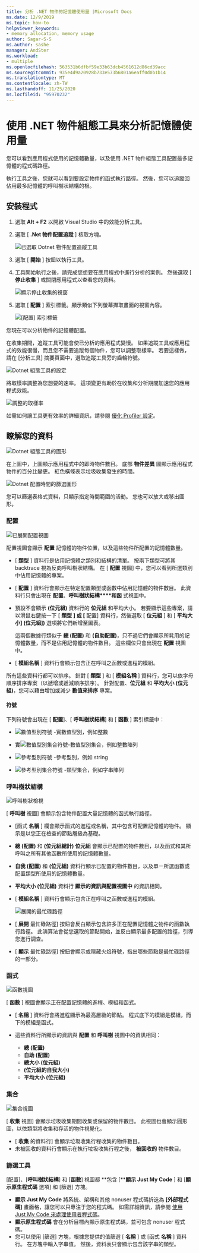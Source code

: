 ```yaml
---
title: 分析 .NET 物件的記憶體使用量 |Microsoft Docs
ms.date: 12/9/2019
ms.topic: how-to
helpviewer_keywords:
- memory allocation, memory usage
author: Sagar-S-S
ms.author: sashe
manager: AndSter
ms.workload:
- multiple
ms.openlocfilehash: 563531b6dfbf59e33b63dcb4561612d86cd39acc
ms.sourcegitcommit: 935e4d9a20928b733e573b6801a6eaff0d0b1b14
ms.translationtype: MT
ms.contentlocale: zh-TW
ms.lasthandoff: 11/25/2020
ms.locfileid: "95970232"
---
```

# <a name="analyze-memory-usage-by-using-the-net-object-allocation-tool"></a>使用 .NET 物件組態工具來分析記憶體使用量

您可以看到應用程式使用的記憶體數量，以及使用 .NET 物件組態工具配置最多記憶體的程式碼路徑。

執行工具之後，您就可以看到要設定物件的函式執行路徑。 然後，您可以追蹤回佔用最多記憶體的呼叫樹狀結構的根。

## <a name="setup"></a>安裝程式

1. 選取 **Alt + F2** 以開啟 Visual Studio 中的效能分析工具。

1. 選取 [ **.Net 物件配置追蹤** ] 核取方塊。

   ![已選取 Dotnet 物件配置追蹤工具](../profiling/media/dotnetalloctoolselected.png "已選取 Dotnet 物件配置追蹤工具")

1. 選取 [ **開始** ] 按鈕以執行工具。

1. 工具開始執行之後，請完成您想要在應用程式中進行分析的案例。 然後選取 [ **停止收集** ] 或關閉應用程式以查看您的資料。

   ![顯示停止收集的視窗](../profiling/media/stopcollectionlighttheme.png "顯示停止收集的視窗")

1. 選取 [ **配置** ] 索引標籤。顯示類似下列螢幕擷取畫面的視窗內容。

   ![[配置] 索引標籤](../profiling/media/allocationview.png "[配置] 索引標籤")

您現在可以分析物件的記憶體配置。

在收集期間，追蹤工具可能會使已分析的應用程式變慢。 如果追蹤工具或應用程式的效能很慢，而且您不需要追蹤每個物件，您可以調整取樣率。 若要這樣做，請在 [分析工具] 摘要頁面中，選取追蹤工具旁的齒輪符號。

![Dotnet 組態工具的設定](../profiling/media/dotnetallocsettings.png "Dotnet 組態工具的設定")

將取樣率調整為您想要的速率。 這項變更有助於在收集和分析期間加速您的應用程式效能。

![調整的取樣率](../profiling/media/adjustedsamplingratedotnetalloctool.png "調整的取樣率")

如需如何讓工具更有效率的詳細資訊，請參閱 [優化 Profiler 設定](../profiling/optimize-profiler-settings.md)。

## <a name="understand-your-data"></a>瞭解您的資料

![Dotnet 組態工具的圖形](../profiling/media/graphdotnetalloc.png "Dotnet 組態工具的圖形")

在上圖中，上圖顯示應用程式中的即時物件數目。 底部 **物件差異** 圖顯示應用程式物件的百分比變更。 紅色橫條表示垃圾收集發生的時間。

![Dotnet 配置時間的篩選圖形](../profiling/media/graphdotnetalloctimefiltered.png "Dotnet 配置時間的篩選圖形")

您可以篩選表格式資料，只顯示指定時間範圍的活動。 您也可以放大或移出圖形。

### <a name="allocation"></a>配置

![已展開配置視圖](../profiling/media/allocationexpandedlight.png "已展開配置視圖")

配置視圖會顯示 **配置** 記憶體的物件位置，以及這些物件所配置的記憶體數量。

- [ **類型** ] 資料行是佔用記憶體之類別和結構的清單。 按兩下類型可將其 backtrace 視為反向呼叫樹狀結構。 在 [ **配置** 視圖] 中，您可以看到所選類別中佔用記憶體的專案。

- [ **配置** ] 資料行會顯示在特定配置類型或函數中佔用記憶體的物件數目。 此資料行只會出現在 **配置**、**呼叫樹狀結構****和函** 式視圖中。

- 預設不會顯示 **(位元組)** 資料行的 **位元組** 和平均大小。 若要顯示這些專案，請以滑鼠右鍵按一下 [ **類型** **] 或 [** 配置] 資料行，然後選取 [ **位元組** ] 和 [ **平均大小] (位元組])** 選項將它們新增至圖表。 

   這兩個數據行類似于 **總 (配置)** 和 **(自助配置)**，只不過它們會顯示所耗用的記憶體數量，而不是佔用記憶體的物件數目。 這些欄位只會出現在 **配置** 視圖中。

- [ **模組名稱** ] 資料行會顯示包含正在呼叫之函數或進程的模組。

所有這些資料行都可以排序。 針對 [ **類型** ] 和 [ **模組名稱** ] 資料行，您可以依字母順序排序專案（以遞增或遞減順序排序）。 針對配置、**位元組** 和 **平均大小 (位元組)**，您可以藉由增加或減少 **數值來排序** 專案。

#### <a name="symbols"></a>符號

下列符號會出現在 [ **配置**]、[ **呼叫樹狀結構**] 和 [ **函數** ] 索引標籤中：

- ![數值型別符號](../profiling/media/valuetypeicon.png "數值型別符號") -實數值型別，例如整數

- 實![數值型別集合符號](../profiling/media/valuetypecollectionicon.png "數值型別集合符號")-數值型別集合，例如整數陣列

- ![參考型別符號](../profiling/media/referencetypeicon.png "參考型別符號") -參考型別，例如 string

- ![參考型別集合符號](../profiling/media/referencetypecollectionicon.png "參考型別集合符號") -類型集合，例如字串陣列

### <a name="call-tree"></a>呼叫樹狀結構

![呼叫樹狀檢視](../profiling/media/calltreelight.png "呼叫樹狀檢視")

[ **呼叫樹** 視圖] 會顯示包含物件配置大量記憶體的函式執行路徑。

- [函式 **名稱** ] 欄會顯示函式的進程或名稱，其中包含可配置記憶體的物件。 顯示是以您正在檢查的節點層級為基礎。
- **總 (配置)** 和 **(位元組總計) 位元組** 會顯示已配置的物件數目，以及函式和其所呼叫之所有其他函數所使用的記憶體數量。
- **自我 (配置)** 和 **(位元組)** 資料行顯示已配置的物件數目，以及單一所選函數或配置類型所使用的記憶體數量。
- **平均大小 (位元組)** 資料行 **顯示的資訊與配置視圖中** 的資訊相同。
- [ **模組名稱** ] 資料行會顯示包含正在呼叫之函數或進程的模組。

   ![展開的最忙碌路徑](../profiling/media/hotpathlight.png "展開的最忙碌路徑")

- [ **展開** 最忙碌路徑] 按鈕會反白顯示包含許多正在配置記憶體之物件的函數執行路徑。 此演算法會從您選取的節點開始，並反白顯示最多配置的路徑，引導您進行調查。
- [ **顯示** 最忙碌路徑] 按鈕會顯示或隱藏火焰符號，指出哪些節點是最忙碌路徑的一部分。

### <a name="functions"></a>函式

![函數視圖](../profiling/media/functionslight.png "函數視圖")

[ **函數** ] 視圖會顯示正在配置記憶體的進程、模組和函式。

- [ **名稱** ] 資料行會將進程顯示為最高層級的節點。 程式底下的模組是模組，而下的模組是函式。
- 這些資料行所顯示的資訊與 **配置** 和 **呼叫樹** 視圖中的資訊相同：

  - **總 (配置)**
  - **自助 (配置)**
  - **總大小 (位元組)**
  - **(位元組的自我大小)**
  - **平均大小 (位元組)**

### <a name="collection"></a>集合

![集合視圖](../profiling/media/collectionlight.png "集合視圖")

[ **收集** 視圖] 會顯示垃圾收集期間收集或保留的物件數目。 此視圖也會顯示圓形圖，以依類型將收集和存活的物件視覺化。

- [ **收集** 的資料行] 會顯示垃圾收集行程收集的物件數目。
- 未被回收的資料行會顯示在執行垃圾收集行程之後， **被回收的** 物件數目。

### <a name="filtering-tools"></a>篩選工具

[配置]、[**呼叫樹狀結構**] 和 [**函數**] 視圖都 **包含 [****顯示 Just My Code** ] 和 [**顯示原生程式碼** 選項] 和 [篩選] 方塊。

- **顯示 Just My Code** 將系統、架構和其他 nonuser 程式碼折迭為 **[外部程式碼]** 畫面格，讓您可以只專注于您的程式碼。 如需詳細資訊，請參閱 [使用 Just My Code 來處理使用者程式碼](../debugger/just-my-code.md)。
- **顯示原生程式碼** 會在分析目標內顯示原生程式碼，並可包含 nonuser 程式碼。
- 您可以使用 [篩選] 方塊，根據您提供的值篩選 [ **名稱** ] 或 [函式 **名稱** ] 資料行。 在方塊中輸入字串值。 然後，資料表只會顯示包含該字串的類型。
